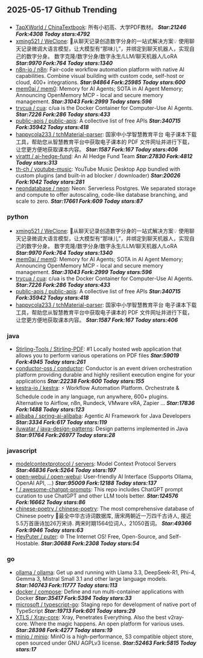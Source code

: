 ## 2025-05-17 Github Trending

### 
* [TapXWorld / ChinaTextbook](https://github.com/TapXWorld/ChinaTextbook): 所有小初高、大学PDF教材。 ***Star:21246 Fork:4308 Today stars:4792***
* [xming521 / WeClone](https://github.com/xming521/WeClone): 🚀从聊天记录创造数字分身的一站式解决方案💡 使用聊天记录微调大语言模型，让大模型有“那味儿”，并绑定到聊天机器人，实现自己的数字分身。 数字克隆/数字分身/数字永生/LLM/聊天机器人/LoRA ***Star:9970 Fork:764 Today stars:1340***
* [n8n-io / n8n](https://github.com/n8n-io/n8n): Fair-code workflow automation platform with native AI capabilities. Combine visual building with custom code, self-host or cloud, 400+ integrations. ***Star:94864 Fork:25985 Today stars:600***
* [mem0ai / mem0](https://github.com/mem0ai/mem0): Memory for AI Agents; SOTA in AI Agent Memory; Announcing OpenMemory MCP - local and secure memory management. ***Star:31043 Fork:2999 Today stars:596***
* [trycua / cua](https://github.com/trycua/cua): c/ua is the Docker Container for Computer-Use AI Agents. ***Star:7226 Fork:286 Today stars:433***
* [public-apis / public-apis](https://github.com/public-apis/public-apis): A collective list of free APIs ***Star:340715 Fork:35942 Today stars:418***
* [happycola233 / tchMaterial-parser](https://github.com/happycola233/tchMaterial-parser): 国家中小学智慧教育平台 电子课本下载工具，帮助您从智慧教育平台中获取电子课本的 PDF 文件网址并进行下载，让您更方便地获取课本内容。 ***Star:1587 Fork:167 Today stars:406***
* [virattt / ai-hedge-fund](https://github.com/virattt/ai-hedge-fund): An AI Hedge Fund Team ***Star:27830 Fork:4812 Today stars:313***
* [th-ch / youtube-music](https://github.com/th-ch/youtube-music): YouTube Music Desktop App bundled with custom plugins (and built-in ad blocker / downloader) ***Star:20026 Fork:1042 Today stars:281***
* [neondatabase / neon](https://github.com/neondatabase/neon): Neon: Serverless Postgres. We separated storage and compute to offer autoscaling, code-like database branching, and scale to zero. ***Star:17661 Fork:609 Today stars:87***

### python
* [xming521 / WeClone](https://github.com/xming521/WeClone): 🚀从聊天记录创造数字分身的一站式解决方案💡 使用聊天记录微调大语言模型，让大模型有“那味儿”，并绑定到聊天机器人，实现自己的数字分身。 数字克隆/数字分身/数字永生/LLM/聊天机器人/LoRA ***Star:9970 Fork:764 Today stars:1340***
* [mem0ai / mem0](https://github.com/mem0ai/mem0): Memory for AI Agents; SOTA in AI Agent Memory; Announcing OpenMemory MCP - local and secure memory management. ***Star:31043 Fork:2999 Today stars:596***
* [trycua / cua](https://github.com/trycua/cua): c/ua is the Docker Container for Computer-Use AI Agents. ***Star:7226 Fork:286 Today stars:433***
* [public-apis / public-apis](https://github.com/public-apis/public-apis): A collective list of free APIs ***Star:340715 Fork:35942 Today stars:418***
* [happycola233 / tchMaterial-parser](https://github.com/happycola233/tchMaterial-parser): 国家中小学智慧教育平台 电子课本下载工具，帮助您从智慧教育平台中获取电子课本的 PDF 文件网址并进行下载，让您更方便地获取课本内容。 ***Star:1587 Fork:167 Today stars:406***

### java
* [Stirling-Tools / Stirling-PDF](https://github.com/Stirling-Tools/Stirling-PDF): #1 Locally hosted web application that allows you to perform various operations on PDF files ***Star:59019 Fork:4945 Today stars:261***
* [conductor-oss / conductor](https://github.com/conductor-oss/conductor): Conductor is an event driven orchestration platform providing durable and highly resilient execution engine for your applications ***Star:22238 Fork:600 Today stars:155***
* [kestra-io / kestra](https://github.com/kestra-io/kestra): ⚡ Workflow Automation Platform. Orchestrate & Schedule code in any language, run anywhere, 600+ plugins. Alternative to Airflow, n8n, Rundeck, VMware vRA, Zapier ... ***Star:17836 Fork:1488 Today stars:123***
* [alibaba / spring-ai-alibaba](https://github.com/alibaba/spring-ai-alibaba): Agentic AI Framework for Java Developers ***Star:3334 Fork:617 Today stars:119***
* [iluwatar / java-design-patterns](https://github.com/iluwatar/java-design-patterns): Design patterns implemented in Java ***Star:91764 Fork:26977 Today stars:28***

### javascript
* [modelcontextprotocol / servers](https://github.com/modelcontextprotocol/servers): Model Context Protocol Servers ***Star:46836 Fork:5264 Today stars:197***
* [open-webui / open-webui](https://github.com/open-webui/open-webui): User-friendly AI Interface (Supports Ollama, OpenAI API, ...) ***Star:95009 Fork:12188 Today stars:137***
* [f / awesome-chatgpt-prompts](https://github.com/f/awesome-chatgpt-prompts): This repo includes ChatGPT prompt curation to use ChatGPT and other LLM tools better. ***Star:124576 Fork:16662 Today stars:86***
* [chinese-poetry / chinese-poetry](https://github.com/chinese-poetry/chinese-poetry): The most comprehensive database of Chinese poetry 🧶最全中华古诗词数据库, 唐宋两朝近一万四千古诗人, 接近5.5万首唐诗加26万宋诗. 两宋时期1564位词人，21050首词。 ***Star:49366 Fork:9946 Today stars:63***
* [HeyPuter / puter](https://github.com/HeyPuter/puter): 🌐 The Internet OS! Free, Open-Source, and Self-Hostable. ***Star:30688 Fork:2308 Today stars:54***

### go
* [ollama / ollama](https://github.com/ollama/ollama): Get up and running with Llama 3.3, DeepSeek-R1, Phi-4, Gemma 3, Mistral Small 3.1 and other large language models. ***Star:140743 Fork:11777 Today stars:113***
* [docker / compose](https://github.com/docker/compose): Define and run multi-container applications with Docker ***Star:35417 Fork:5394 Today stars:33***
* [microsoft / typescript-go](https://github.com/microsoft/typescript-go): Staging repo for development of native port of TypeScript ***Star:19713 Fork:601 Today stars:29***
* [XTLS / Xray-core](https://github.com/XTLS/Xray-core): Xray, Penetrates Everything. Also the best v2ray-core. Where the magic happens. An open platform for various uses. ***Star:28398 Fork:4277 Today stars:19***
* [minio / minio](https://github.com/minio/minio): MinIO is a high-performance, S3 compatible object store, open sourced under GNU AGPLv3 license. ***Star:52463 Fork:5815 Today stars:17***
